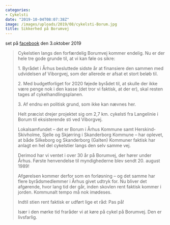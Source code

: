 ```yaml
---
categories:
- Cykelsti
date: "2019-10-04T08:07:38Z"
image: /images/uploads/2019/08/cykelsti-Borum.jpg
title: Sikkerhed på Borumvej
---
```


set på [facebook](https://www.facebook.com/borumvej.dk/?__tn__=kC-R&eid=ARCazkmqdSokTulwStmKaq969_Xw47U2xrf3fb9Ie8SbqnYe-cWE7VDLQVCHda08nztICbbr8-sSq8uL&hc_ref=ARSalRs-6eM8YE_Kie3ZZS5O_i_ogW5IFFHWdXnEEhRbdSqWgpXUI-o0-g7gbUuOhvc&fref=nf&__xts__[0]=68.ARBrmJIUR_Qw95HqUW4nPOp_J3vwqXV4VOFVlylTPg99ehdONrak8TPOjT2iJ1hT0AZAeSeYjK3ZvuDM3veeS2tDSVkrpb8IvPnldqORrMn8v55MfGbvoFnOlein-GS-BjXSLDJ70BwuPwu4BbclsQgBG2VjXsgpo4Hbj8VZaAfvIfYOiYflnxyA7RQdmpiFEMt7ypgjJ-nCqWuljKPpUSt2nRwb539voda0fFvV6QqahQHb9y_6rmKrMrHKn3UH5fIybX7pQ10t8zM65zEF8xvuz4AvYEvP1x1m-6FNFquwY3V_MBubs3V7REJe3AsQTpSdFHsUs5RcQ_-vJFUDq8nnUbu6B6KBIEMFnofO5RuvSKDHwFU) den 3.oktober 2019

> Cykelstien langs den forfærdelig Borumvej kommer endelig. Nu er der hele tre gode grunde til, at vi kan føle os sikre:
> 
> 1\. Byrådet i Århus besluttede sidste år at finansiere den sammen med udvidelsen af Viborgvej, som der allerede er afsat et stort beløb til.
> 
> 2\. Med budgetforliget for 2020 føjede byrådet til, at skulle der ikke være penge nok i den kasse (det tror vi faktisk, at der er), skal resten tages af cykelhandlingsplanen.
> 
> 3\. Af endnu en politisk grund, som ikke kan nævnes her.
> 
> Helt præcist drejer projektet sig om 2,7 km. cykelsti fra Langelinie i Borum til eksisterende sti ved Viborgvej.
> 
> Lokalsamfundet – det er Borum i Århus Kommune samt Herskind-Skivholme, Sjelle og Skjørring i Skanderborg Kommune – har oplevet, at både Silkeborg og Skanderborg (Galten) Kommuner faktisk har anlagt en hel del cykelstier langs den selv samme vej.
> 
> Derimod har vi ventet i over 30 år på Borumvej, der hører under Århus. Første henvendelse til myndighederne blev sendt 20. august 1989!
> 
> Afgørelsen kommer derfor som en forløsning – og det samme har flere byrådsmedlemmer i Århus givet udtryk for. Nu bliver det afgørende, hvor lang tid der går, inden skovlen rent faktisk kommer i jorden. Kommunalt tempo må nok imødeses.
> 
> Indtil stien rent faktisk er udført lige et råd: Pas på!
> 
> Især i den mørke tid fraråder vi at køre på cykel på Borumvej. Den er livsfarlig.